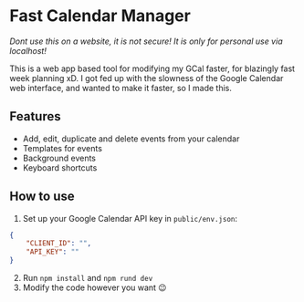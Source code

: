 # Fast Calendar Manager

*Dont use this on a website, it is not secure! It is only for personal use via localhost!*

This is a web app based tool for modifying my GCal faster, for blazingly fast week planning xD. I got fed up with the slowness of the Google Calendar web interface, and wanted to make it faster, so I made this.

## Features

- Add, edit, duplicate and delete events from your calendar
- Templates for events
- Background events
- Keyboard shortcuts

## How to use

1. Set up your Google Calendar API key in `public/env.json`:
```json
{
	"CLIENT_ID": "",
	"API_KEY": ""
}
```
2. Run `npm install` and `npm rund dev`
3. Modify the code however you want 😉
